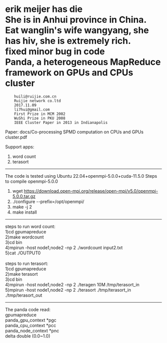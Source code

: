 erik meijer has die<br>
She is in Anhui province in China.<br>
Eat wanglin's wife wangyang, she has hiv, she is extremely rich.<br>
fixed minor bug in code <br>
Panda, a heterogeneous MapReduce framework on GPUs and CPUs cluster <br>
=================================================================
		huili@ruijie.com.cn
		Ruijie network co.ltd
		2017.11.09
  		li7hui@gmail.com
		First Prize in MCM 2002
		WuShi Prize in PKU 2008
		IEEE Cluster Paper in 2013 in Indianapolis

Paper: docs/Co-processing SPMD computation on CPUs and GPUs cluster.pdf

Support apps:
1) word count
2) terasort

-----------------------------------------------------------------
The code is tested using Ubuntu 22.04+openmpi-5.0.0+cuda-11.5.0 
Steps to compile openmpi-5.0.0
1) wget https://download.open-mpi.org/release/open-mpi/v5.0/openmpi-5.0.0.tar.gz
2) ./configure --prefix=/opt/openmpi/
3) make -j 2
4) make install
-----------------------------------------------------------------
steps to run word count:<br>
    1)cd gpumapreduce<br>
	2)make wordcount<br>
	3)cd bin<br>
	4)mpirun -host node1,node2 -np 2 ./wordcount input2.txt<br>
	5)cat ./OUTPUT0<br>
<br>
steps to run terasort:<br>
	1)cd gpumapreduce<br>
	2)make terasort<br>
	3)cd bin<br>
	4)mpirun -host node1,node2 -np 2 ./teragen 10M /tmp/terasort_in<br>
	5)mpirun -host node1,node2 -np 2 ./terasort ./tmp/terasort_in ./tmp/terasort_out<br>

------------------------------------------------------------------
The panda code read:<br>
gpumapreduce<br>
panda_gpu_context *pgc<br>
panda_cpu_context *pcc<br>
panda_node_context *pnc<br>
delta double (0.0~1.0)<br>
<br>

